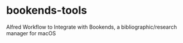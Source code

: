 # bookends-tools
Alfred Workflow to Integrate with Bookends, a bibliographic/research manager for macOS
